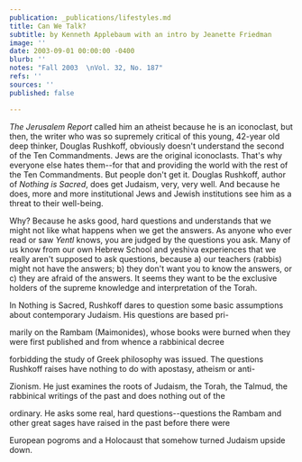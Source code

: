 ```yaml
---
publication: _publications/lifestyles.md
title: Can We Talk?
subtitle: by Kenneth Applebaum with an intro by Jeanette Friedman
image: ''
date: 2003-09-01 00:00:00 -0400
blurb: ''
notes: "Fall 2003  \nVol. 32, No. 187"
refs: ''
sources: ''
published: false

---
```

_The Jerusalem Report_ called him an atheist because he is an iconoclast, but then, the writer who was so supremely critical of this young, 42-year old deep thinker, Douglas Rushkoff, obviously doesn't understand the second of the Ten Commandments. Jews are the original iconoclasts. That's why everyone else hates them--for that and providing the world with the rest of the Ten Commandments. But people don't get it. Douglas Rushkoff, author of _Nothing is Sacred_, does get Judaism, very, very well. And because he does, more and more institutional Jews and Jewish institutions see him as a threat to their well-being.

Why? Because he asks good, hard questions and understands that we might not like what happens when we get the answers. As anyone who ever read or saw _Yentl_ knows, you are judged by the questions you ask. Many of us know from our own Hebrew School and yeshiva experiences that we really aren't supposed to ask questions, because a) our teachers (rabbis) might not have the answers; b) they don't want you to know the answers, or c) they are afraid of the answers. It seems they want to be the exclusive holders of the supreme knowledge and interpretation of the Torah.

In Nothing is Sacred, Rushkoff dares to question some basic assumptions about contemporary Judaism. His questions are based pri-

marily on the Rambam (Maimonides), whose books were burned when they were first published and from whence a rabbinical decree

forbidding the study of Greek philosophy was issued. The questions Rushkoff raises have nothing to do with apostasy, atheism or anti-

Zionism. He just examines the roots of Judaism, the Torah, the Talmud, the rabbinical writings of the past and does nothing out of the

ordinary. He asks some real, hard questions--questions the Rambam and other great sages have raised in the past before there were

European pogroms and a Holocaust that somehow turned Judaism upside down.
